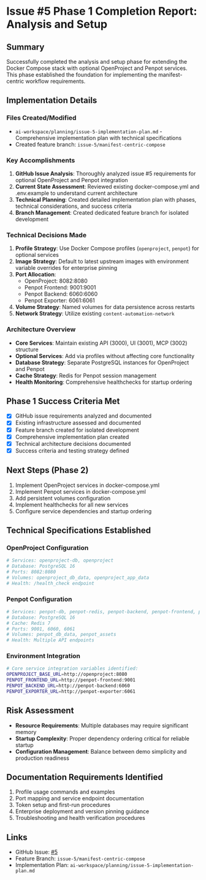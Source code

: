 # Issue #5 Phase 1 Completion Report: Analysis and Setup

## Summary
Successfully completed the analysis and setup phase for extending the Docker Compose stack with optional OpenProject and Penpot services. This phase established the foundation for implementing the manifest-centric workflow requirements.

## Implementation Details

### Files Created/Modified
- `ai-workspace/planning/issue-5-implementation-plan.md` - Comprehensive implementation plan with technical specifications
- Created feature branch: `issue-5/manifest-centric-compose`

### Key Accomplishments
1. **GitHub Issue Analysis**: Thoroughly analyzed issue #5 requirements for optional OpenProject and Penpot integration
2. **Current State Assessment**: Reviewed existing docker-compose.yml and .env.example to understand current architecture
3. **Technical Planning**: Created detailed implementation plan with phases, technical considerations, and success criteria
4. **Branch Management**: Created dedicated feature branch for isolated development

### Technical Decisions Made
1. **Profile Strategy**: Use Docker Compose profiles (`openproject`, `penpot`) for optional services
2. **Image Strategy**: Default to latest upstream images with environment variable overrides for enterprise pinning
3. **Port Allocation**: 
   - OpenProject: 8082:8080
   - Penpot Frontend: 9001:9001
   - Penpot Backend: 6060:6060
   - Penpot Exporter: 6061:6061
4. **Volume Strategy**: Named volumes for data persistence across restarts
5. **Network Strategy**: Utilize existing `content-automation-network`

### Architecture Overview
- **Core Services**: Maintain existing API (3000), UI (3001), MCP (3002) structure
- **Optional Services**: Add via profiles without affecting core functionality
- **Database Strategy**: Separate PostgreSQL instances for OpenProject and Penpot
- **Cache Strategy**: Redis for Penpot session management
- **Health Monitoring**: Comprehensive healthchecks for startup ordering

## Phase 1 Success Criteria Met
- [x] GitHub issue requirements analyzed and documented
- [x] Existing infrastructure assessed and documented
- [x] Feature branch created for isolated development
- [x] Comprehensive implementation plan created
- [x] Technical architecture decisions documented
- [x] Success criteria and testing strategy defined

## Next Steps (Phase 2)
1. Implement OpenProject services in docker-compose.yml
2. Implement Penpot services in docker-compose.yml
3. Add persistent volumes configuration
4. Implement healthchecks for all new services
5. Configure service dependencies and startup ordering

## Technical Specifications Established

### OpenProject Configuration
```yaml
# Services: openproject-db, openproject
# Database: PostgreSQL 16
# Ports: 8082:8080
# Volumes: openproject_db_data, openproject_app_data
# Health: /health_check endpoint
```

### Penpot Configuration
```yaml
# Services: penpot-db, penpot-redis, penpot-backend, penpot-frontend, penpot-exporter
# Database: PostgreSQL 16
# Cache: Redis 7
# Ports: 9001, 6060, 6061
# Volumes: penpot_db_data, penpot_assets
# Health: Multiple API endpoints
```

### Environment Integration
```bash
# Core service integration variables identified:
OPENPROJECT_BASE_URL=http://openproject:8080
PENPOT_FRONTEND_URL=http://penpot-frontend:9001
PENPOT_BACKEND_URL=http://penpot-backend:6060
PENPOT_EXPORTER_URL=http://penpot-exporter:6061
```

## Risk Assessment
- **Resource Requirements**: Multiple databases may require significant memory
- **Startup Complexity**: Proper dependency ordering critical for reliable startup
- **Configuration Management**: Balance between demo simplicity and production readiness

## Documentation Requirements Identified
1. Profile usage commands and examples
2. Port mapping and service endpoint documentation
3. Token setup and first-run procedures
4. Enterprise deployment and version pinning guidance
5. Troubleshooting and health verification procedures

## Links
- GitHub Issue: [#5](https://github.com/leeray75/content-automation-stack/issues/5)
- Feature Branch: `issue-5/manifest-centric-compose`
- Implementation Plan: `ai-workspace/planning/issue-5-implementation-plan.md`
